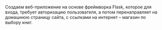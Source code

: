 Создаем веб-приложение на основе фреймворка Flask, которое для входа, требует авторизацию пользователя, а потом перенаправляет на домашнюю страницу сайта, с ссылками на интернет – магазин по выбору книг. 
